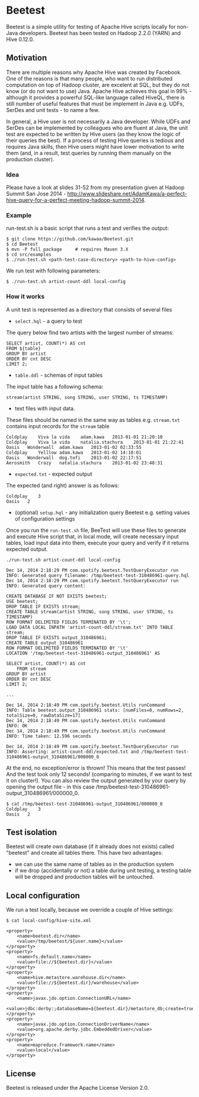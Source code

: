 Beetest
=======

Beetest is a simple utility for testing of Apache Hive scripts locally for non-Java developers.
Beetest has been tested on Hadoop 2.2.0 (YARN) and Hive 0.12.0.

Motivation
----------
There are multiple reasons why Apache Hive was created by Facebook. One of the reasons is that many people, who want to run distributed computation on top of Hadoop cluster, are excelent at SQL, but they do not know (or do not want to use) Java. Apache Hive achieves this goal in 99% - although it provides a powerful SQL-like language called HiveQL, there is still number of useful features that must be implement in Java e.g. UDFs, SerDes and unit tests - to name a few.

In general, a Hive user is not necessarily a Java developer. While UDFs and SerDes can be implemented by colleagues who are fluent at Java, the unit test are expected to be written by Hive users (as they know the logic of their queries the best). If a process of testing Hive queries is tedious and requires Java skills, then Hive users might have lower motivation to write them (and, in a result, test queries by running them manually on the production cluster).

### Idea

Please have a look at slides 31-52 from my presentation given at Hadoop Summit San Jose 2014 - http://www.slideshare.net/AdamKawa/a-perfect-hive-query-for-a-perfect-meeting-hadoop-summit-2014.

### Example

run-test.sh is a basic script that runs a test and verifies the output:

	$ git clone https://github.com/kawaa/Beetest.git
	$ cd Beetest
	$ mvn -P full package     # requires Maven 3.X
	$ cd src/examples
	$ ./run-test.sh <path-test-case-directory> <path-to-hive-config>

We run test with following parameters:

	$ ./run-test.sh artist-count-ddl local-config

### How it works

A unit test is represented as a directory that consists of several files
* `select.hql` - a query to test

The query below find two artists with the largest number of streams:

	SELECT artist, COUNT(*) AS cnt
	FROM ${table}
	GROUP BY artist
	ORDER BY cnt DESC
	LIMIT 2;

* `table.ddl` - schemas of input tables

The input table has a following schema:

	stream(artist STRING, song STRING, user STRING, ts TIMESTAMP)

* text files with input data.

These files should be named in the same way as tables e.g. `stream.txt` contains input records for the `stream` table

	Coldplay	Viva la vida	adam.kawa	2013-01-01 21:20:10
	Coldplay	Viva la vida	natalia.stachura	2013-01-01 21:22:41
	Oasis	Wonderwall	adam.kawa	2013-01-02 02:33:55
	Coldplay	Yelllow	adam.kawa	2013-01-02 14:10:01
	Oasis	Wonderwall	dog.tofi	2013-01-02 22:17:51
	Aerosmith	Crazy	natalia.stachura	2013-01-02 23:48:31

* `expected.txt` - expected output

The expected (and right) answer is as follows:

	Coldplay	3
	Oasis	2

* (optional) `setup.hql` - any initialization query Beetest e.g. setting values of configuration settings

Once you run the `run-test.sh` file, BeeTest will use these files to generate and execute Hive script that, in local mode, will create necessary input tables, load input data into them, execute your query and verify if it returns expected output.

	./run-test.sh artist-count-ddl local-config

	Dec 14, 2014 2:18:29 PM com.spotify.beetest.TestQueryExecutor run
	INFO: Generated query filename: /tmp/beetest-test-310486961-query.hql
	Dec 14, 2014 2:18:29 PM com.spotify.beetest.TestQueryExecutor run
	INFO: Generated query content:

	CREATE DATABASE IF NOT EXISTS beetest;
	USE beetest;
	DROP TABLE IF EXISTS stream;
	CREATE TABLE stream(artist STRING, song STRING, user STRING, ts TIMESTAMP)
	ROW FORMAT DELIMITED FIELDS TERMINATED BY '\t';
	LOAD DATA LOCAL INPATH 'artist-count-ddl/stream.txt' INTO TABLE stream;
	DROP TABLE IF EXISTS output_310486961;
	CREATE TABLE output_310486961
	ROW FORMAT DELIMITED FIELDS TERMINATED BY '\t'
	LOCATION '/tmp/beetest-test-310486961-output_310486961' AS

  	SELECT artist, COUNT(*) AS cnt
    	FROM stream
	GROUP BY artist
	ORDER BY cnt DESC
	LIMIT 2;

	...

	Dec 14, 2014 2:18:49 PM com.spotify.beetest.Utils runCommand
	INFO: Table beetest.output_310486961 stats: [numFiles=0, numRows=2, totalSize=0, rawDataSize=17]
	Dec 14, 2014 2:18:49 PM com.spotify.beetest.Utils runCommand
	INFO: OK
	Dec 14, 2014 2:18:49 PM com.spotify.beetest.Utils runCommand
	INFO: Time taken: 12.596 seconds

	Dec 14, 2014 2:18:49 PM com.spotify.beetest.TestQueryExecutor run
	INFO: Asserting: artist-count-ddl/expected.txt and /tmp/beetest-test-310486961-output_310486961/000000_0

At the end, no exception/error is thrown! This means that the test passes! And the test took only 12 seconds! (comparing to minutes, if we want to test it on cluster!).
You can also review the output generated by your query by opening the output file - in this case /tmp/beetest-test-310486961-output_310486961/000000_0.

	$ cat /tmp/beetest-test-310486961-output_310486961/000000_0
	Coldplay	3
	Oasis	2

Test isolation
-----

Beetest will create own database (if it already does not exists) called "beetest" and create all tables there. This have two advantages:
* we can use the same name of tables as in the production system
* if we drop (accidentally or not) a table during unit testing, a testing table will be dropped and production tables will be untouched.

Local configuration
-----
We run a test locally, because we override a couple of Hive settings:

	$ cat local-config/hive-site.xml

	<property>
		<name>beetest.dir</name>
		<value>/tmp/beetest/${user.name}</value>
	</property>
	<property>
		<name>fs.default.name</name>
		<value>file://${beetest.dir}</value>
	</property>
	<property>
		<name>hive.metastore.warehouse.dir</name>
		<value>file://${beetest.dir}/warehouse</value>
	</property>
	<property>
		<name>javax.jdo.option.ConnectionURL</name>
		<value>jdbc:derby:;databaseName=${beetest.dir}/metastore_db;create=true</value>
	</property>
	<property>
		<name>javax.jdo.option.ConnectionDriverName</name>
		<value>org.apache.derby.jdbc.EmbeddedDriver</value>
	</property>
	<property>
		<name>mapreduce.framework.name</name>
		<value>local</value>
	</property>

License
-----
Beetest is released under the Apache License Version 2.0.
